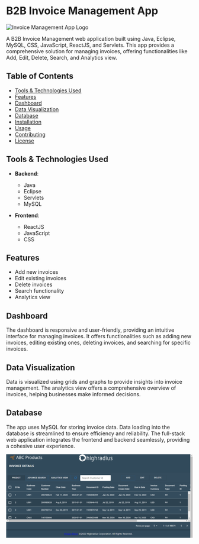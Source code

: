 # B2B Invoice Management App

![Invoice Management App Logo](link-to-your-logo)

A B2B Invoice Management web application built using Java, Eclipse, MySQL, CSS, JavaScript, ReactJS, and Servlets. This app provides a comprehensive solution for managing invoices, offering functionalities like Add, Edit, Delete, Search, and Analytics view.

## Table of Contents

- [Tools & Technologies Used](#tools--technologies-used)
- [Features](#features)
- [Dashboard](#dashboard)
- [Data Visualization](#data-visualization)
- [Database](#database)
- [Installation](#installation)
- [Usage](#usage)
- [Contributing](#contributing)
- [License](#license)

## Tools & Technologies Used

- **Backend**:
  - Java
  - Eclipse
  - Servlets
  - MySQL

- **Frontend**:
  - ReactJS
  - JavaScript
  - CSS

## Features

- Add new invoices
- Edit existing invoices
- Delete invoices
- Search functionality
- Analytics view

## Dashboard

The dashboard is responsive and user-friendly, providing an intuitive interface for managing invoices. It offers functionalities such as adding new invoices, editing existing ones, deleting invoices, and searching for specific invoices.

## Data Visualization

Data is visualized using grids and graphs to provide insights into invoice management. The analytics view offers a comprehensive overview of invoices, helping businesses make informed decisions.

## Database

The app uses MySQL for storing invoice data. Data loading into the database is streamlined to ensure efficiency and reliability. The full-stack web application integrates the frontend and backend seamlessly, providing a cohesive user experience.

![Alt text](UI-PART.png)

